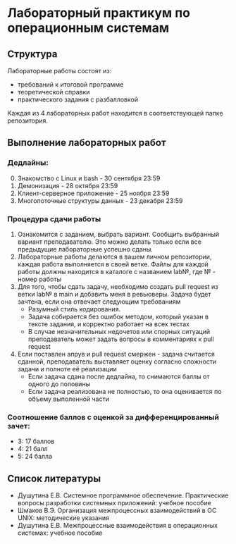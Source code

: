 # Лабораторный практикум по операционным системам

## Структура
Лабораторные работы состоят из:
- требований к итоговой программе
- теоретической справки
- практического задания с разбалловкой

Каждая из 4 лабораторных работ находится в соответствующей папке репозитория. 

## Выполнение лабораторных работ
### Дедлайны:
0. Знакомство с Linux и bash - 30 сентября 23:59
1. Демонизация - 28 октября 23:59
2. Клиент-серверное приложение - 25 ноября 23:59
3. Многопоточные структуры данных - 23 декабря 23:59

### Процедура сдачи работы
1. Ознакомится с заданием, выбрать вариант. Сообщить выбранный вариант преподавателю. Это можно делать только если все 
предыдущие лабораторные успешно сданы.
2. Лабораторные работы делаются в вашем личном репозитории, каждая работа выполняется в своей ветке.
   Файлы для каждой работы должны находится в каталоге с названием lab№, где № - номер работы
3. Для того, чтобы сдать задачу, необходимо создать pull request из ветки lab№ в main и добавить меня в ревьюверы.
   Задача будет зачтена, если она отвечает следующим требованиям
    * Разумный стиль кодирования.
    * Задача собирается без ошибок методом, который указан в тексте задания, и корректно работает на всех тестах
    * В случае незначительных недочетов или спорных ситуаций преподаватель может задать вопросы в комментариях к pull request
4. Если поставлен апрув и pull request смержен - задача считается сданной, преподаватель выставляет оценку согласно сложности задачи и 
полноте её реализации
    * Если задача сдана после дедлайна, то снимаются баллы от одного до половины
    * Если задача реализована не полностью, то она оценивается по объему выполенной части

### Соотношение баллов с оценкой за дифференцированный зачет:
- 3: 17 баллов
- 4: 21 балл
- 5: 24 балла
## Список литературы
- Душутина Е.В. Системное программное обеспечение. Практические вопросы разработки системных приложений: учебное пособие
- Шмаков В.Э. Организация межпроцессных взаимодействий в OC UNIX: методические указания
- Душутина Е.В. Межпроцессные взаимодействия в операционных системах: учебное пособие
